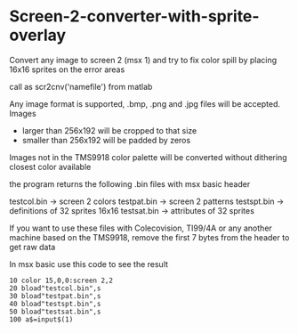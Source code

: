 # Screen-2-converter-with-sprite-overlay
Convert any image to screen 2 (msx 1) and try to fix color spill by placing 16x16 sprites on the error areas


 call as  scr2cnv('namefile') from matlab

 Any image format is supported, .bmp, .png and .jpg files 
 will be accepted. Images
 - larger than 256x192 will be cropped to that size
 - smaller than 256x192 will be padded by zeros
  
 Images not in the TMS9918 color palette will be 
 converted without dithering closest color available 

 the program returns the following .bin files with msx basic header

 testcol.bin	-> screen 2 colors
 testpat.bin	-> screen 2 patterns
 testspt.bin	-> definitions of 32 sprites 16x16
 testsat.bin	-> attributes of 32 sprites

If you want to use these files with Colecovision, TI99/4A or any another machine 
based on the TMS9918,  remove the first 7 bytes from the header to get raw data

 In msx basic use this code to see the result 

	10 color 15,0,0:screen 2,2
	20 bload"testcol.bin",s
	30 bload"testpat.bin",s
	40 bload"testspt.bin",s
	50 bload"testsat.bin",s
	100 a$=input$(1)


